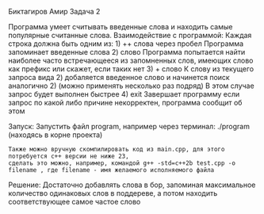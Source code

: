 Биктагиров Амир
Задача 2

Программа умеет считывать введенные слова и находить самые популярные считанные слова.
Взаимодействие с программой:
    Каждая строка должна быть одним из:
        1) ++ слова через пробел
            Программа запоминает введенные слова
        2) слово
            Программа попытается найти наиболее часто встречающееся из запомненных слов, имеющих слово как префикс или скажет, если таких нет
        3) + слово
            К слову из текущего запроса вида 2) добаляется введенное слово и начинется поиск аналогично 2)
            (можно применять несколько раз подряд)
            В этом случае запрос будет выполнен быстрее
        4) exit
            Завершает программу
    если запрос по какой либо причине некорректен, программа сообщит об этом

Запуск:
    Запустить файл program, например через терминал: ./program (находясь в корне проекта)

    Также можно вручную скомпилировать код из main.cpp, для этого потребуется c++ версии не ниже 23,
    сделать это можно, например, командой g++ -std=c++2b test.cpp -o filename , где filename - имя желаемого исполняемого файла

Решение:
    Достаточно добавлять слова в бор, запоминая максимальное количество одинаковых слов в поддереве, а потом находить соответствующее самое частое слово
